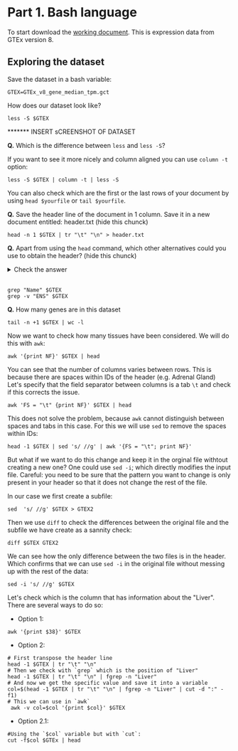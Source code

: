 # Part 1. Bash language



To start download the [working document](https://github.com/pesteller/Intro2Bioinfo_course/blob/main/GTEx_v8_gene_median_tpm.gct).
This is expression data from GTEx version 8.


## Exploring the dataset

Save the dataset in a bash variable:
```
GTEX=GTEx_v8_gene_median_tpm.gct
```

How does our dataset look like?
```
less -S $GTEX
```

******* INSERT sCREENSHOT OF DATASET

**Q.** Which is the difference between `less` and `less -S`?

If you want to see it more nicely and column aligned you can use `column -t` option:
```
less -S $GTEX | column -t | less -S
```

You can also check which are the first or the last rows of your document by using `head $yourfile` or `tail $yourfile`.

**Q.** Save the header line of the document in 1 column. Save it in a new document entitled: header.txt (hide this chunck)
```
head -n 1 $GTEX | tr "\t" "\n" > header.txt
```
**Q.** Apart from using the `head` command, which other alternatives could you use to obtain the header? (hide this chunck)

<details><summary markdown="span">Check the answer</summary>
```
grep "Name" $GTEX
grep -v "ENS" $GTEX
```
</details>
<br/>


```
grep "Name" $GTEX
grep -v "ENS" $GTEX
```

**Q.** How many genes are in this dataset
```
tail -n +1 $GTEX | wc -l
```

Now we want to check how many tissues have been considered. We will do this with `awk`:

```
awk '{print NF}' $GTEX | head
```

You can see that the number of columns varies between rows. This is because there are spaces within IDs of the header (e.g. Adrenal Gland) 
Let's specify that the field separator between columns is a tab `\t` and check if this corrects the issue.
```
awk 'FS = "\t" {print NF}' $GTEX | head
```
This does not solve the problem, because `awk` cannot distinguish between spaces and tabs in this case.
For this we will use `sed` to remove the spaces within IDs:
``` 
head -1 $GTEX | sed 's/ //g' | awk '{FS = "\t"; print NF}'
```

But what if we want to do this change and keep it in the orginal file withtout creating a new one?
One could use `sed -i`; which directly modifies the input file. Careful: you need to be sure that the pattern you want to change is only present in your header so that it does not change the rest of the file.

In our case we first create a subfile:
```
sed  's/ //g' $GTEX > GTEX2
``` 

Then we use `diff` to check the differences between the original file and the subfile we have create as a sannity check:
```
diff $GTEX GTEX2
```

We can see how the only difference between the two files is in the header. Which confirms that we can use `sed -i` in the original file without messing up with the rest of the data:

```
sed -i 's/ //g' $GTEX
```

Let's check which is the column that has information about the "Liver".
There are several ways to do so:
* Option 1:
```
awk '{print $38}' $GTEX
```

* Option 2:
```
# First transpose the header line
head -1 $GTEX | tr "\t" "\n"
# Then we check with `grep` which is the position of "Liver"
head -1 $GTEX | tr "\t" "\n" | fgrep -n "Liver"
# And now we get the specific value and save it into a variable
col=$(head -1 $GTEX | tr "\t" "\n" | fgrep -n "Liver" | cut -d ":" -f1)
# This we can use in `awk`
 awk -v col=$col '{print $col}' $GTEX
```

* Option 2.1:
```
#Using the `$col` variable but with `cut`:
cut -f$col $GTEx | head
```




